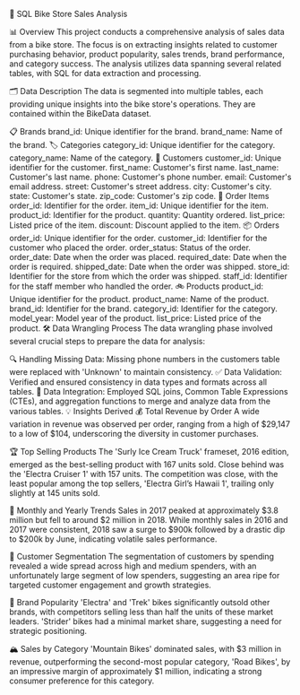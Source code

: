 
🚴 SQL Bike Store Sales Analysis

📊 Overview
This project conducts a comprehensive analysis of sales data from a bike store. The focus is on extracting insights related to customer purchasing behavior, product popularity, sales trends, brand performance, and category success. The analysis utilizes data spanning several related tables, with SQL for data extraction and processing.

🗂️ Data Description
The data is segmented into multiple tables, each providing unique insights into the bike store's operations. They are contained within the BikeData dataset.

📋 Brands
brand_id: Unique identifier for the brand.
brand_name: Name of the brand.
🏷️ Categories
category_id: Unique identifier for the category.
category_name: Name of the category.
👤 Customers
customer_id: Unique identifier for the customer.
first_name: Customer's first name.
last_name: Customer's last name.
phone: Customer's phone number.
email: Customer's email address.
street: Customer's street address.
city: Customer's city.
state: Customer's state.
zip_code: Customer's zip code.
🛒 Order Items
order_id: Identifier for the order.
item_id: Unique identifier for the item.
product_id: Identifier for the product.
quantity: Quantity ordered.
list_price: Listed price of the item.
discount: Discount applied to the item.
📦 Orders
order_id: Unique identifier for the order.
customer_id: Identifier for the customer who placed the order.
order_status: Status of the order.
order_date: Date when the order was placed.
required_date: Date when the order is required.
shipped_date: Date when the order was shipped.
store_id: Identifier for the store from which the order was shipped.
staff_id: Identifier for the staff member who handled the order.
🚲 Products
product_id: Unique identifier for the product.
product_name: Name of the product.
brand_id: Identifier for the brand.
category_id: Identifier for the category.
model_year: Model year of the product.
list_price: Listed price of the product.
🛠️ Data Wrangling Process
The data wrangling phase involved several crucial steps to prepare the data for analysis:

🔍 Handling Missing Data: Missing phone numbers in the customers table were replaced with 'Unknown' to maintain consistency.
✅ Data Validation: Verified and ensured consistency in data types and formats across all tables.
🔗 Data Integration: Employed SQL joins, Common Table Expressions (CTEs), and aggregation functions to merge and analyze data from the various tables.
💡 Insights Derived
💰 Total Revenue by Order
A wide variation in revenue was observed per order, ranging from a high of $29,147 to a low of $104, underscoring the diversity in customer purchases.

🏆 Top Selling Products
The 'Surly Ice Cream Truck' frameset, 2016 edition, emerged as the best-selling product with 167 units sold. Close behind was the 'Electra Cruiser 1' with 157 units. The competition was close, with the least popular among the top sellers, 'Electra Girl’s Hawaii 1', trailing only slightly at 145 units sold.

📅 Monthly and Yearly Trends
Sales in 2017 peaked at approximately $3.8 million but fell to around $2 million in 2018. While monthly sales in 2016 and 2017 were consistent, 2018 saw a surge to $900k followed by a drastic dip to $200k by June, indicating volatile sales performance.

🎯 Customer Segmentation
The segmentation of customers by spending revealed a wide spread across high and medium spenders, with an unfortunately large segment of low spenders, suggesting an area ripe for targeted customer engagement and growth strategies.

🚀 Brand Popularity
'Electra' and 'Trek' bikes significantly outsold other brands, with competitors selling less than half the units of these market leaders. 'Strider' bikes had a minimal market share, suggesting a need for strategic positioning.

🏔️ Sales by Category
'Mountain Bikes' dominated sales, with $3 million in revenue, outperforming the second-most popular category, 'Road Bikes', by an impressive margin of approximately $1 million, indicating a strong consumer preference for this category.

